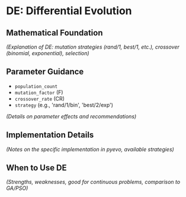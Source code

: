# DE: Differential Evolution

## Mathematical Foundation
*(Explanation of DE: mutation strategies (rand/1, best/1, etc.), crossover (binomial, exponential), selection)*

## Parameter Guidance
- `population_count`
- `mutation_factor` (F)
- `crossover_rate` (CR)
- `strategy` (e.g., 'rand/1/bin', 'best/2/exp')

*(Details on parameter effects and recommendations)*

## Implementation Details
*(Notes on the specific implementation in pyevo, available strategies)*

## When to Use DE
*(Strengths, weaknesses, good for continuous problems, comparison to GA/PSO)* 
